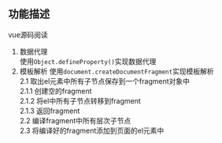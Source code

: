 ## 功能描述  
vue源码阅读  
1. 数据代理  
使用`Object.defineProperty()`实现数据代理  
2. 模板解析
使用`document.createDocumentFragment`实现模板解析  
2.1 取出el元素中所有子节点保存到一个fragment对象中  
  2.1.1 创建空的fragment  
  2.1.2 将el中所有子节点转移到fragment  
  2.1.3 返回fragment  
2.2 编译fragment中所有层次子节点  
2.3 将编译好的fragment添加到页面的el元素中
